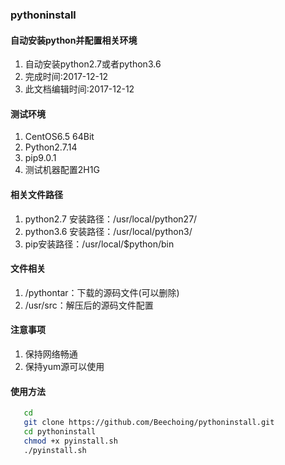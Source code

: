 ### pythoninstall
#### 自动安装python并配置相关环境
1. 自动安装python2.7或者python3.6
2. 完成时间:2017-12-12
3. 此文档编辑时间:2017-12-12

#### 测试环境
1. CentOS6.5 64Bit
2. Python2.7.14
3. pip9.0.1
4. 测试机器配置2H1G

#### 相关文件路径
1. python2.7 安装路径：/usr/local/python27/
2. python3.6 安装路径：/usr/local/python3/
3. pip安装路径：/usr/local/$python/bin

#### 文件相关
1. /pythontar：下载的源码文件(可以删除)
2. /usr/src：解压后的源码文件配置

#### 注意事项
1. 保持网络畅通
2. 保持yum源可以使用

#### 使用方法
```bash
   cd
   git clone https://github.com/Beechoing/pythoninstall.git
   cd pythoninstall
   chmod +x pyinstall.sh
   ./pyinstall.sh
```

